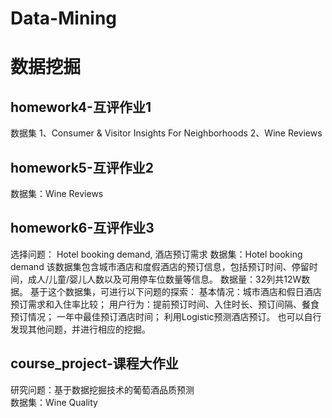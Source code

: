 # Data-Mining
# 数据挖掘

## homework4-互评作业1
数据集
1、Consumer & Visitor Insights For Neighborhoods
2、Wine Reviews

## homework5-互评作业2
数据集：Wine Reviews

## homework6-互评作业3
选择问题：
Hotel booking demand, 酒店预订需求
数据集：Hotel booking demand
该数据集包含城市酒店和度假酒店的预订信息，包括预订时间、停留时间，成人/儿童/婴儿人数以及可用停车位数量等信息。
数据量：32列共12W数据。
基于这个数据集，可进行以下问题的探索：
基本情况：城市酒店和假日酒店预订需求和入住率比较；
用户行为：提前预订时间、入住时长、预订间隔、餐食预订情况；
一年中最佳预订酒店时间；
利用Logistic预测酒店预订。
也可以自行发现其他问题，并进行相应的挖掘。

## course_project-课程大作业
研究问题：基于数据挖掘技术的葡萄酒品质预测  
数据集：Wine Quality
